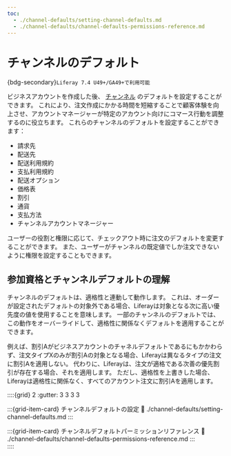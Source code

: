```yaml
---
toc:
  - ./channel-defaults/setting-channel-defaults.md
  - ./channel-defaults/channel-defaults-permissions-reference.md
---
```

# チャンネルのデフォルト

{bdg-secondary}`Liferay 7.4 U49+/GA49+で利用可能`

ビジネスアカウントを作成した後、 [チャンネル](https://learn.liferay.com/web/guest/w/commerce/store-management/channels/introduction-to-channels) のデフォルトを設定することができます。 これにより、注文作成にかかる時間を短縮することで顧客体験を向上させ、アカウントマネージャーが特定のアカウント向けにコマース行動を調整するのに役立ちます。 これらのチャンネルのデフォルトを設定することができます：

* 請求先
* 配送先
* 配送利用規約
* 支払利用規約
* 配送オプション
* 価格表
* 割引
* 通貨
* 支払方法
* チャンネルアカウントマネージャー

ユーザーの役割と権限に応じて、チェックアウト時に注文のデフォルトを変更することができます。 また、ユーザーがチャンネルの既定値でしか注文できないように権限を設定することもできます。

## 参加資格とチャンネルデフォルトの理解

チャンネルのデフォルトは、適格性と連動して動作します。 これは、オーダーが設定されたデフォルトの対象外である場合、Liferayは対象となる次に高い優先度の値を使用することを意味します。 一部のチャンネルのデフォルトでは、この動作をオーバーライドして、適格性に関係なくデフォルトを適用することができます。

例えば、割引Aがビジネスアカウントのチャネルデフォルトであるにもかかわらず、注文タイプXのみが割引Aの対象となる場合、Liferayは異なるタイプの注文に割引Aを適用しない。 代わりに、Liferayは、注文が適格である次善の優先割引が存在する場合、それを適用します。 ただし、適格性を上書きした場合、Liferayは適格性に関係なく、すべてのアカウント注文に割引Aを適用します。

::::{grid} 2
:gutter: 3 3 3 3

:::{grid-item-card}  チャンネルデフォルトの設定
:link: ./channel-defaults/setting-channel-defaults.md
:::

:::{grid-item-card}  チャンネルデフォルトパーミッションリファレンス
:link: ./channel-defaults/channel-defaults-permissions-reference.md
:::  
::::